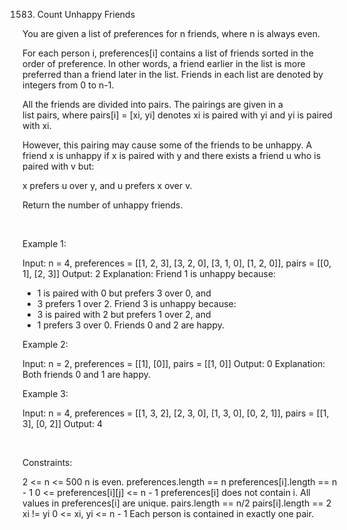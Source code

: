 1583. Count Unhappy Friends

You are given a list of preferences for n friends, where n is always even.

For each person i, preferences[i] contains a list of friends sorted in the order of preference. In other words, a friend earlier in the list is more preferred than a friend later in the list. Friends in each list are denoted by integers from 0 to n-1.

All the friends are divided into pairs. The pairings are given in a list pairs, where pairs[i] = [xi, yi] denotes xi is paired with yi and yi is paired with xi.

However, this pairing may cause some of the friends to be unhappy. A friend x is unhappy if x is paired with y and there exists a friend u who is paired with v but:

x prefers u over y, and
u prefers x over v.

Return the number of unhappy friends.

 

Example 1:

Input: n = 4, preferences = [[1, 2, 3], [3, 2, 0], [3, 1, 0], [1, 2, 0]], pairs = [[0, 1], [2, 3]]
Output: 2
Explanation:
Friend 1 is unhappy because:
- 1 is paired with 0 but prefers 3 over 0, and
- 3 prefers 1 over 2.
Friend 3 is unhappy because:
- 3 is paired with 2 but prefers 1 over 2, and
- 1 prefers 3 over 0.
Friends 0 and 2 are happy.


Example 2:

Input: n = 2, preferences = [[1], [0]], pairs = [[1, 0]]
Output: 0
Explanation: Both friends 0 and 1 are happy.


Example 3:

Input: n = 4, preferences = [[1, 3, 2], [2, 3, 0], [1, 3, 0], [0, 2, 1]], pairs = [[1, 3], [0, 2]]
Output: 4


 

Constraints:

2 <= n <= 500
n is even.
preferences.length == n
preferences[i].length == n - 1
0 <= preferences[i][j] <= n - 1
preferences[i] does not contain i.
All values in preferences[i] are unique.
pairs.length == n/2
pairs[i].length == 2
xi != yi
0 <= xi, yi <= n - 1
Each person is contained in exactly one pair.